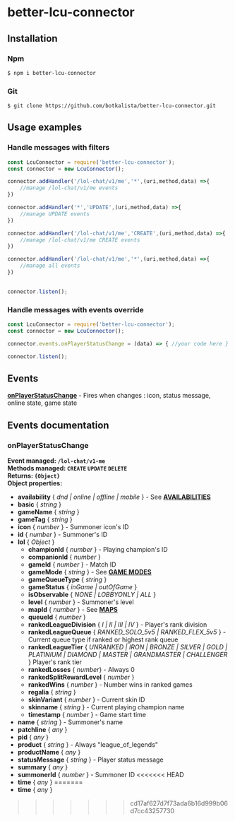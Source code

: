
# better-lcu-connector

## Installation

### Npm

```sh
$ npm i better-lcu-connector
```

### Git

```git
$ git clone https://github.com/botkalista/better-lcu-connector.git
```

## Usage examples

### Handle messages with filters

```javascript
const LcuConnector = require('better-lcu-connector');
const connector = new LcuConnector();

connector.addHandler('/lol-chat/v1/me','*',(uri,method,data) =>{
    //manage /lol-chat/v1/me events
})

connector.addHandler('*','UPDATE',(uri,method,data) =>{
    //manage UPDATE events
})

connector.addHandler('/lol-chat/v1/me','CREATE',(uri,method,data) =>{
    //manage /lol-chat/v1/me CREATE events
})

connector.addHandler('/lol-chat/v1/me','*',(uri,method,data) =>{
    //manage all events
})

 
connector.listen();
```

### Handle messages with events override

```javascript
const LcuConnector = require('better-lcu-connector');
const connector = new LcuConnector();

connector.events.onPlayerStatusChange = (data) => { //your code here }

connector.listen();
```

## Events

[**onPlayerStatusChange**](#onPlayerStatusChange) - Fires when changes : icon, status message, online state, game state

## Events documentation


### onPlayerStatusChange

**Event managed: `/lol-chat/v1-me`**
<br>
**Methods managed: `CREATE` `UPDATE` `DELETE`**
<br>
**Returns: `{Object}`**
<br>
**Object properties:**
<br>

 - **availability** { *dnd | online | offline | mobile* } - See [**AVAILABILITIES**](docs/availabilities.md)
- **basic** { *string* }
- **gameName** { *string* }
- **gameTag** { *string* }
- **icon** { *number* } - Summoner icon's ID
- **id** { *number* } - Summoner's ID
- **lol** { *Object* }
  - **championId** { *number* } - Playing champion's ID
  - **companionId** { *number* }
  - **gameId** { *number* } - Match ID
  - **gameMode** { *string* } - See [**GAME MODES**](docs/game-modes.md)
  - **gameQueueType** { *string* }
  - **gameStatus** { *inGame | outOfGame* }
  - **isObservable** { *NONE | LOBBYONLY | ALL* }
  - **level** { *number* } - Summoner's level
  - **mapId** { *number* } - See [**MAPS**](docs/maps-constants.md)
  - **queueId** { *number* }
  - **rankedLeagueDivision** { *I | II | III | IV* } - Player's rank  division
  - **rankedLeagueQueue** { *RANKED_SOLO_5v5 | RANKED_FLEX_5v5* } - Current queue type if ranked or highest rank queue 
  - **rankedLeagueTier** { *UNRANKED | IRON | BRONZE | SILVER | GOLD | PLATINIUM | DIAMOND | MASTER | GRANDMASTER | CHALLENGER* } Player's rank tier
  - **rankedLosses** { *number*} - Always 0
  - **rankedSplitRewardLevel** { *number* }
  - **rankedWins** { *number* } - Number wins in ranked games
  - **regalia** { *string* }
  - **skinVariant** { *number* } - Current skin ID
  - **skinname** { *string* } - Current playing champion name
  - **timestamp** { *number* } - Game start time
- **name** { *string* } - Summoner's name
- **patchline** { *any* }
- **pid** { *any* }
- **product** { *string* } - Always "league_of_legends"
- **productName** { *any* }
- **statusMessage** { *string* } - Player status message
- **summary** { *any* }
- **summonerId** { *number* } - Summoner ID
<<<<<<< HEAD
- **time** { *any* }
=======
- **time** { *any* }
>>>>>>> cd17af627d7f73ada6b16d999b06d7cc43257730
